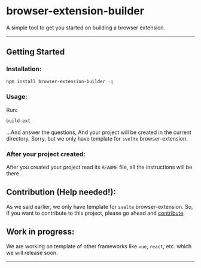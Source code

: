 # browser-extension-builder

A simple tool to get you started on building a browser extension.

---

## Getting Started

### Installation:

```bash
npm install browser-extension-builder -g
```

### Usage:

Run:
```bash
build-ext
```
...And answer the questions, And your project will be created in the current directory.
Sorry, but we only have template for `svelte` browser-extension.

### After your project created:

After you created your project read its `README` file, all the instructions will be there.

## Contribution (Help needed!): 

As we said earlier, we only have template for `svelte` browser-extension.
So, If you want to contribute to this project, please go ahead and [contribute](https://github.com/zvikasdongre/browser-extension-builder).

## Work in progress:

We are working on template of other frameworks like `vue`, `react`, etc.
which we will release soon.

---